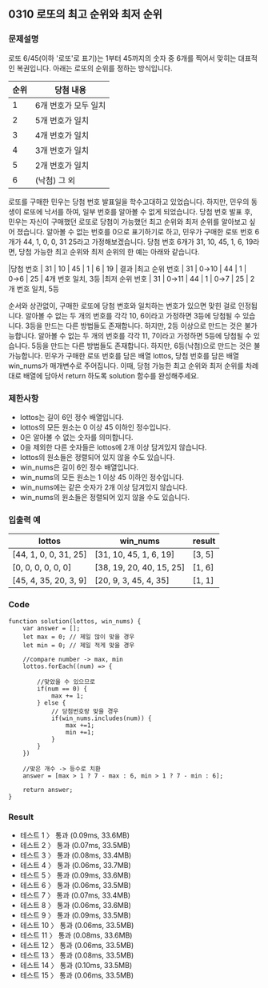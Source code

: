 ## 0310 로또의 최고 순위와 최저 순위

### 문제설명

로또 6/45(이하 '로또'로 표기)는 1부터 45까지의 숫자 중 6개를 찍어서 맞히는 대표적인 복권입니다. 아래는 로또의 순위를 정하는 방식입니다.

| 순위      | 당첨 내용 |
| ------- | ------ |
| 1 | 6개 번호가 모두 일치    |
| 2  | 5개 번호가 일치   |
| 3  | 4개 번호가 일치   |
| 4  | 3개 번호가 일치   |
| 5  | 2개 번호가 일치   |
| 6  | (낙첨)	그 외   |

로또를 구매한 민우는 당첨 번호 발표일을 학수고대하고 있었습니다. 하지만, 민우의 동생이 로또에 낙서를 하여, 일부 번호를 알아볼 수 없게 되었습니다. 당첨 번호 발표 후, 민우는 자신이 구매했던 로또로 당첨이 가능했던 최고 순위와 최저 순위를 알아보고 싶어 졌습니다.
알아볼 수 없는 번호를 0으로 표기하기로 하고, 민우가 구매한 로또 번호 6개가 44, 1, 0, 0, 31 25라고 가정해보겠습니다. 당첨 번호 6개가 31, 10, 45, 1, 6, 19라면, 당첨 가능한 최고 순위와 최저 순위의 한 예는 아래와 같습니다.

|당첨 번호  |	31 | 10 | 45 | 1 | 6 | 19 | 결과
|최고 순위 번호 |	31 | 0→10 | 44 | 1 | 0→6 | 25 | 4개 번호 일치, 3등
|최저 순위 번호	| 31 | 0→11 | 44 | 1 | 0→7 | 25 |	2개 번호 일치, 5등

순서와 상관없이, 구매한 로또에 당첨 번호와 일치하는 번호가 있으면 맞힌 걸로 인정됩니다.
알아볼 수 없는 두 개의 번호를 각각 10, 6이라고 가정하면 3등에 당첨될 수 있습니다.
3등을 만드는 다른 방법들도 존재합니다. 하지만, 2등 이상으로 만드는 것은 불가능합니다.
알아볼 수 없는 두 개의 번호를 각각 11, 7이라고 가정하면 5등에 당첨될 수 있습니다.
5등을 만드는 다른 방법들도 존재합니다. 하지만, 6등(낙첨)으로 만드는 것은 불가능합니다.
민우가 구매한 로또 번호를 담은 배열 lottos, 당첨 번호를 담은 배열 win_nums가 매개변수로 주어집니다. 이때, 당첨 가능한 최고 순위와 최저 순위를 차례대로 배열에 담아서 return 하도록 solution 함수를 완성해주세요.




### 제한사항
- lottos는 길이 6인 정수 배열입니다.
- lottos의 모든 원소는 0 이상 45 이하인 정수입니다.
- 0은 알아볼 수 없는 숫자를 의미합니다.
- 0을 제외한 다른 숫자들은 lottos에 2개 이상 담겨있지 않습니다.
- lottos의 원소들은 정렬되어 있지 않을 수도 있습니다.
- win_nums은 길이 6인 정수 배열입니다.
- win_nums의 모든 원소는 1 이상 45 이하인 정수입니다.
- win_nums에는 같은 숫자가 2개 이상 담겨있지 않습니다.
- win_nums의 원소들은 정렬되어 있지 않을 수도 있습니다.

### 입출력 예

| lottos | win_nums | result |
| ------- | ------ | ------ |
| [44, 1, 0, 0, 31, 25] | [31, 10, 45, 1, 6, 19] | [3, 5] |
| [0, 0, 0, 0, 0, 0] | [38, 19, 20, 40, 15, 25] | [1, 6] |
|	[45, 4, 35, 20, 3, 9] | [20, 9, 3, 45, 4, 35] | [1, 1] |

### Code

```
function solution(lottos, win_nums) {
    var answer = [];
    let max = 0; // 제일 많이 맞을 경우
    let min = 0; // 제일 적게 맞을 경우

    //compare number -> max, min
    lottos.forEach((num) => {
        
        //맞았을 수 있으므로
        if(num == 0) {
            max += 1;
        } else {
            // 당첨번호랑 맞을 경우
            if(win_nums.includes(num)) {
                max +=1;
                min +=1;
            }
        }
    })
    
    //맞은 개수 -> 등수로 치환
    answer = [max > 1 ? 7 - max : 6, min > 1 ? 7 - min : 6];

    return answer;
}
```

### Result

- 테스트 1 〉	통과 (0.09ms, 33.6MB)
- 테스트 2 〉	통과 (0.07ms, 33.5MB)
- 테스트 3 〉	통과 (0.08ms, 33.4MB)
- 테스트 4 〉	통과 (0.06ms, 33.7MB)
- 테스트 5 〉	통과 (0.09ms, 33.6MB)
- 테스트 6 〉	통과 (0.06ms, 33.5MB)
- 테스트 7 〉	통과 (0.07ms, 33.4MB)
- 테스트 8 〉	통과 (0.06ms, 33.6MB)
- 테스트 9 〉	통과 (0.09ms, 33.5MB)
- 테스트 10 〉	통과 (0.06ms, 33.5MB)
- 테스트 11 〉	통과 (0.08ms, 33.6MB)
- 테스트 12 〉	통과 (0.06ms, 33.5MB)
- 테스트 13 〉	통과 (0.08ms, 33.5MB)
- 테스트 14 〉	통과 (0.10ms, 33.5MB)
- 테스트 15 〉	통과 (0.06ms, 33.5MB)
